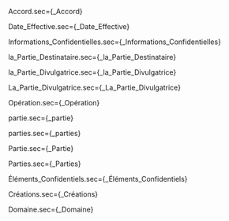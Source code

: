Accord.sec={_Accord}

Date_Effective.sec={_Date_Effective}

Informations_Confidentielles.sec={_Informations_Confidentielles}

la_Partie_Destinataire.sec={_la_Partie_Destinataire}

la_Partie_Divulgatrice.sec={_la_Partie_Divulgatrice}

La_Partie_Divulgatrice.sec={_La_Partie_Divulgatrice}

Opération.sec={_Opération}

partie.sec={_partie}

parties.sec={_parties}

Partie.sec={_Partie}

Parties.sec={_Parties}

Éléments_Confidentiels.sec={_Éléments_Confidentiels}

Créations.sec={_Créations}

Domaine.sec={_Domaine}